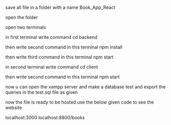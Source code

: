 save all file in a folder with a name Book_App_React

open the folder

open two terminals

in first terminal write command cd backend

then write second command in this terminal npm install

then write third command in this terminal npm start

in second terminal write command cd client 

then write second command in this terminal npm start

now u can open the xampp server and make a database test and export the queries in the test.sql file as given

now the file is ready to be hosted use the below given code to see the website

localhost:3000
localhost:8800/books
